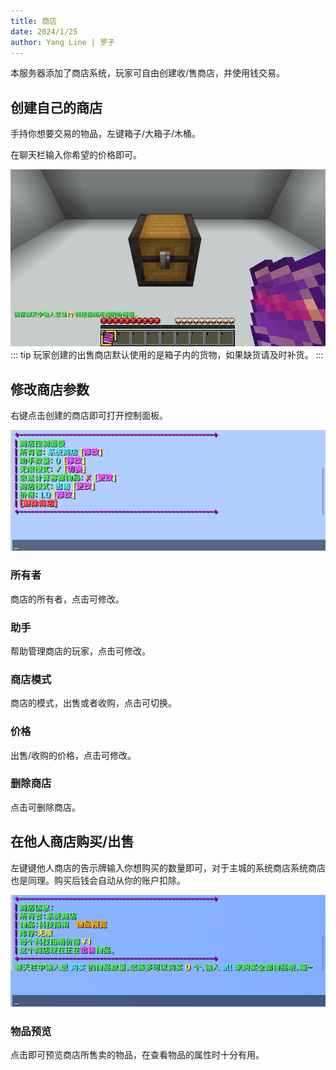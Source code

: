 ```yaml
---
title: 商店
date: 2024/1/25
author: Yang Line | 罗子
---
```

本服务器添加了商店系统，玩家可自由创建收/售商店，并使用钱交易。

## 创建自己的商店
手持你想要交易的物品，左键箱子/大箱子/木桶。

在聊天栏输入你希望的价格即可。

![](2024-02-29_09.46.12.png)
::: tip
玩家创建的出售商店默认使用的是箱子内的货物，如果缺货请及时补货。
:::
## 修改商店参数
右键点击创建的商店即可打开控制面板。

![](image-2.png)

### 所有者
商店的所有者，点击可修改。
### 助手
帮助管理商店的玩家，点击可修改。
### 商店模式
商店的模式，出售或者收购，点击可切换。
### 价格
出售/收购的价格，点击可修改。
### 删除商店
点击可删除商店。

## 在他人商店购买/出售
左键键他人商店的告示牌输入你想购买的数量即可，对于主城的系统商店系统商店也是同理。购买后钱会自动从你的账户扣除。

![](image-3.png)
### 物品预览
点击即可预览商店所售卖的物品，在查看物品的属性时十分有用。